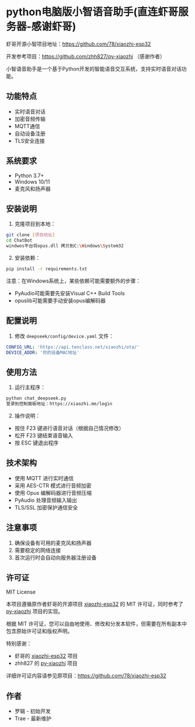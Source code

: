 # python电脑版小智语音助手(直连虾哥服务器-感谢虾哥)

虾哥开源小智项目地址：https://github.com/78/xiaozhi-esp32

开发参考项目：https://github.com/zhh827/py-xiaozhi （感谢作者）

小智语音助手是一个基于Python开发的智能语音交互系统，支持实时语音对话功能。

## 功能特点

- 实时语音对话
- 加密音频传输
- MQTT通信
- 自动设备注册
- TLS安全连接

## 系统要求

- Python 3.7+
- Windows 10/11
- 麦克风和扬声器

## 安装说明

1. 克隆项目到本地：

```bash
git clone [项目地址]
cd ChatBot
windwos平台将opus.dll 拷贝到C:\Windows\System32
```

2. 安装依赖：

```bash
pip install -r requirements.txt
```

注意：在Windows系统上，某些依赖可能需要额外的步骤：

- PyAudio可能需要先安装Visual C++ Build Tools
- opuslib可能需要手动安装opus编解码器

## 配置说明

1. 修改 `deepseek/config/device.yaml` 文件：

```yaml
CONFIG_URL: 'https://api.tenclass.net/xiaozhi/ota/'
DEVICE_ADDR: '你的设备MAC地址'
```

## 使用方法

1. 运行主程序：

```bash
python chat_deepseek.py
登录到控制面板地址：https://xiaozhi.me/login
```

2. 操作说明：

- 按住 F23 键进行语音对话（根据自己情况修改）
- 松开 F23 键结束语音输入
- 按 ESC 键退出程序

## 技术架构

- 使用 MQTT 进行实时通信
- 采用 AES-CTR 模式进行音频加密
- 使用 Opus 编解码器进行音频压缩
- PyAudio 处理音频输入输出
- TLS/SSL 加密保护通信安全

## 注意事项

1. 确保设备有可用的麦克风和扬声器
2. 需要稳定的网络连接
3. 首次运行时会自动向服务器注册设备

## 许可证

MIT License

本项目遵循原作者虾哥的开源项目 [xiaozhi-esp32](https://github.com/78/xiaozhi-esp32) 的 MIT 许可证，同时参考了 [py-xiaozhi](https://github.com/zhh827/py-xiaozhi) 项目的实现。

根据 MIT 许可证，您可以自由地使用、修改和分发本软件，但需要在所有副本中包含原始许可证和版权声明。

特别感谢：
- 虾哥的 [xiaozhi-esp32](https://github.com/78/xiaozhi-esp32) 项目
- zhh827 的 [py-xiaozhi](https://github.com/zhh827/py-xiaozhi) 项目

详细许可证内容请参见原项目：https://github.com/78/xiaozhi-esp32
## 作者
- 罗辑 - 初始开发
- Trae - 最新维护
